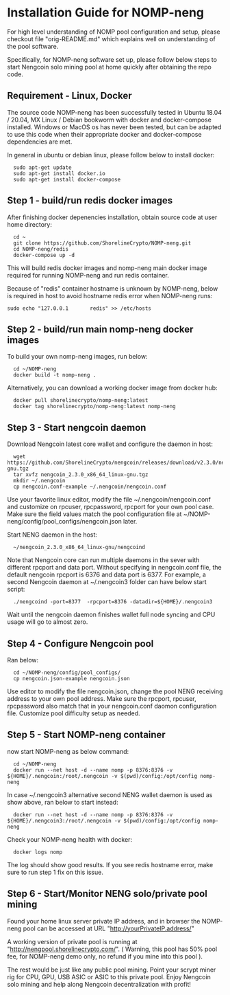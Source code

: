 # Installation Guide for NOMP-neng

For high level understanding of NOMP pool configuration and setup, please checkout file "orig-README.md" which explains well on understanding of the pool software.

Specifically, for NOMP-neng software set up, please follow below steps to start Nengcoin solo mining pool at home quickly after obtaining the repo code.


## Requirement - Linux, Docker
The source code NOMP-neng has been successfully tested in Ubuntu 18.04 / 20.04, MX Linux / Debian bookworm with docker and docker-compose installed.
Windows or MacOS os has never been tested, but can be adapted to use this code when their appropriate docker and docker-compose dependencies are met.

In general in ubuntu or debian linux, please follow below to install docker:
```
  sudo apt-get update
  sudo apt-get install docker.io
  sudo apt-get install docker-compose
```

## Step 1 - build/run redis docker images
After finishing docker depenencies installation, obtain source code at user home directory:
```
  cd ~
  git clone https://github.com/ShorelineCrypto/NOMP-neng.git
  cd NOMP-neng/redis
  docker-compose up -d

```

This will build redis docker images and nomp-neng main docker image required for running NOMP-neng and run redis container.

Because of "redis" container hostname is unknown by NOMP-neng, below is required in host to avoid hostname redis error when NOMP-neng runs:
```
sudo echo "127.0.0.1       redis" >> /etc/hosts
```

## Step 2 - build/run main nomp-neng docker images

To build your own nomp-neng images, run below:

```
  cd ~/NOMP-neng
  docker build -t nomp-neng .
```

Alternatively, you can download a working docker image from docker hub:

```
  docker pull shorelinecrypto/nomp-neng:latest
  docker tag shorelinecrypto/nomp-neng:latest nomp-neng
```

## Step 3 - Start nengcoin daemon

Download Nengcoin latest core wallet and configure the daemon in host:

```
  wget https://github.com/ShorelineCrypto/nengcoin/releases/download/v2.3.0/nengcoin_2.3.0_x86_64_linux-gnu.tgz
  tar xvfz nengcoin_2.3.0_x86_64_linux-gnu.tgz
  mkdir ~/.nengcoin
  cp nengcoin.conf-example ~/.nengcoin/nengcoin.conf
```

Use your favorite linux editor, modify the file ~/.nengcoin/nengcoin.conf and customize on rpcuser,  rpcpassword, rpcport for your own pool case.
Make sure the field values match the pool configuration file at ~/NOMP-neng/config/pool_configs/nengcoin.json later.

Start NENG daemon in the host:
```
  ~/nengcoin_2.3.0_x86_64_linux-gnu/nengcoind
```

Note that Nengcoin core can run multiple daemons in the sever with different rpcport and data port. Without specifying in nengcoin.conf file, the default nengcoin
rpcport is 6376 and data port is 6377. For example,  a second Nengcoin daemon at ~/.nengcoin3 folder can have below start script:
```
  ./nengcoind -port=8377  -rpcport=8376 -datadir=${HOME}/.nengcoin3
```

Wait until the nengcoin daemon finishes wallet full node syncing and CPU usage will go to almost zero.

## Step 4 - Configure Nengcoin pool

Ran below:
```
  cd ~/NOMP-neng/config/pool_configs/
  cp nengcoin.json-example nengcoin.json
```

Use editor to modify the file nengcoin.json, change the pool NENG receiving address to your own pool address. Make sure the rpcport, rpcuser, rpcpassword also match that in your nengcoin.conf daomon configuration file.
Customize pool difficulty setup as needed.

## Step 5 - Start NOMP-neng container

now start NOMP-neng as below command:
```
  cd ~/NOMP-neng
  docker run --net host -d --name nomp -p 8376:8376 -v ${HOME}/.nengcoin:/root/.nengcoin -v $(pwd)/config:/opt/config nomp-neng
```

In case ~/.nengcoin3 alternative second NENG wallet daemon is used as show above, ran below to start instead:
```
  docker run --net host -d --name nomp -p 8376:8376 -v ${HOME}/.nengcoin3:/root/.nengcoin -v $(pwd)/config:/opt/config nomp-neng
```

Check your NOMP-neng health with docker:
```
  docker logs nomp
```
The log should show good results. If you see redis hostname error, make sure to run step 1 fix on this issue. 

## Step 6 - Start/Monitor NENG solo/private pool mining

Found your home linux server private IP address, and in browser the NOMP-neng pool can be accessed at URL
"http://yourPrivateIP.address/"

A working version of private pool is running at "http://nengpool.shorelinecrypto.com/". ( Warning, this pool has 50% pool fee, for NOMP-neng demo only, no refund if you mine into this pool ).

The rest would be just like any public pool mining. Point your scrypt miner rig for CPU, GPU, USB ASIC or ASIC to this private pool. Enjoy Nengcoin solo mining and help along Nengcoin decentralization with profit!
